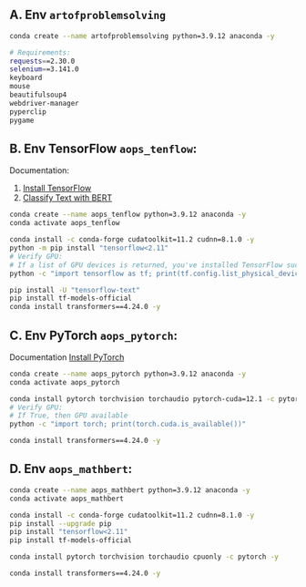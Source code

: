 ## A. Env `artofproblemsolving`

```bash
conda create --name artofproblemsolving python=3.9.12 anaconda -y
```

```bash
# Requirements:
requests==2.30.0
selenium==3.141.0
keyboard
mouse
beautifulsoup4
webdriver-manager
pyperclip
pygame
```

## B. Env TensorFlow `aops_tenflow`:

Documentation:
1. [Install TensorFlow](https://www.tensorflow.org/install/pip#windows-native_1)
2. [Classify Text with BERT](https://www.tensorflow.org/text/tutorials/classify_text_with_bert)

```bash
conda create --name aops_tenflow python=3.9.12 anaconda -y
conda activate aops_tenflow

conda install -c conda-forge cudatoolkit=11.2 cudnn=8.1.0 -y
python -m pip install "tensorflow<2.11"
# Verify GPU:
# If a list of GPU devices is returned, you've installed TensorFlow successfully.
python -c "import tensorflow as tf; print(tf.config.list_physical_devices('GPU'))"

pip install -U "tensorflow-text"
pip install tf-models-official
conda install transformers==4.24.0 -y
```

## C. Env PyTorch `aops_pytorch`:

Documentation [Install PyTorch](https://pytorch.org/get-started/locally/)

```bash
conda create --name aops_pytorch python=3.9.12 anaconda -y
conda activate aops_pytorch

conda install pytorch torchvision torchaudio pytorch-cuda=12.1 -c pytorch -c nvidia -y
# Verify GPU:
# If True, then GPU available
python -c "import torch; print(torch.cuda.is_available())"

conda install transformers==4.24.0 -y
```

## D. Env `aops_mathbert`:

```bash
conda create --name aops_mathbert python=3.9.12 anaconda -y
conda activate aops_mathbert

conda install -c conda-forge cudatoolkit=11.2 cudnn=8.1.0 -y
pip install --upgrade pip
pip install "tensorflow<2.11"
pip install tf-models-official

conda install pytorch torchvision torchaudio cpuonly -c pytorch -y

conda install transformers==4.24.0 -y
```
